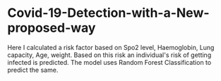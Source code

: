 # Covid-19-Detection-with-a-New-proposed-way
Here I calculated a risk factor based on Spo2 level, Haemoglobin, Lung capacity, Age, weight. Based on this risk an individual's risk of getting infected is predicted. The model uses Random Forest Classification to predict the same.
